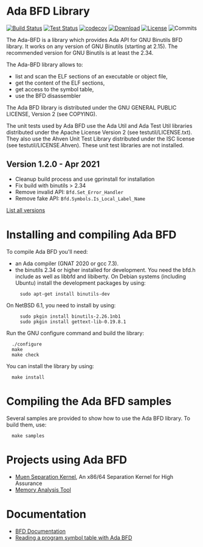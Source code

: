
# Ada BFD Library

[![Build Status](https://img.shields.io/jenkins/s/http/jenkins.vacs.fr/Ada-BFD.svg)](https://jenkins.vacs.fr/job/Ada-BFD/)
[![Test Status](https://img.shields.io/jenkins/t/http/jenkins.vacs.fr/Ada-BFD.svg)](https://jenkins.vacs.fr/job/Ada-BFD/)
[![codecov](https://codecov.io/gh/stcarrez/ada-bfd/branch/master/graph/badge.svg)](https://codecov.io/gh/stcarrez/ada-bfd)
[![Download](https://img.shields.io/badge/download-1.1.1-brightgreen.svg)](http://download.vacs.fr/ada-bfd/ada-bfd-1.1.1.tar.gz)
[![License](https://img.shields.io/badge/license-GPL-blue.svg)](GPL)
![Commits](https://img.shields.io/github/commits-since/stcarrez/ada-bfd/1.1.0.svg)

The Ada-BFD is a library which provides Ada API for GNU Binutils BFD
library.  It works on any version of GNU Binutils (starting at 2.15).
The recommended version for GNU Binutils is at least the 2.34.

The Ada-BFD library allows to:

* list and scan the ELF sections of an executable or object file,
* get the content of the ELF sections,
* get access to the symbol table,
* use the BFD disassembler

The Ada BFD library is distributed under the GNU GENERAL PUBLIC LICENSE, Version 2
(see COPYING).

The unit tests used by Ada BFD use the Ada Util and Ada Test Util libraries distributed
under the Apache License Version 2 (see testutil/LICENSE.txt).  They also use the
Ahven Unit Test Library distributed under the ISC license (see testutil/LICENSE.Ahven).
These unit test libraries are not installed.

## Version 1.2.0 - Apr 2021

- Cleanup build process and use gprinstall for installation
- Fix build with binutils > 2.34
- Remove invalid API: `Bfd.Set_Error_Handler`
- Remove fake API: `Bfd.Symbols.Is_Local_Label_Name`

[List all versions](https://github.com/stcarrez/ada-bfd/blob/master/NEWS.md)

# Installing and compiling Ada BFD

To compile Ada BFD you'll need:

* an Ada compiler (GNAT 2020 or gcc 7.3).
* the binutils 2.34 or higher installed for development.
  You need the bfd.h include as well as libbfd and libiberty.
  On Debian systems (including Ubuntu) install the development packages
  by using:

```
     sudo apt-get install binutils-dev
```

On NetBSD 6.1, you need to install by using:

```
     sudo pkgin install binutils-2.26.1nb1
     sudo pkgin install gettext-lib-0.19.8.1
```


Run the GNU configure command and build the library:

```
  ./configure
  make
  make check
```


You can install the library by using:

```
  make install
```


# Compiling the Ada BFD samples

Several samples are provided to show how to use the Ada BFD library.
To build them, use:

```
  make samples
```

# Projects using Ada BFD

* [Muen Separation Kernel](https://muen.codelabs.ch/), An x86/64 Separation Kernel for High Assurance
* [Memory Analysis Tool](https://github.com/stcarrez/mat)

# Documentation

* [BFD Documentation](http://sourceware.org/binutils/docs/bfd/index.html)
* [Reading a program symbol table with Ada BFD](https://blog.vacs.fr/vacs/blogs/post.html?post=2012/11/03/Reading-a-program-symbol-table-with-Ada-Bfd)


